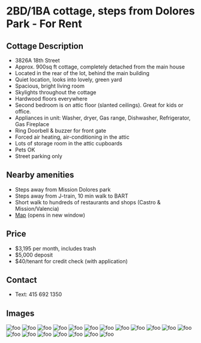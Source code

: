 # 2BD/1BA cottage, steps from Dolores Park - For Rent

## Cottage Description

* 3826A 18th Street
* Approx. 900sq ft cottage, completely detached from the main house
* Located in the rear of the lot, behind the main building
* Quiet location, looks into lovely, green yard
* Spacious, bright living room
* Skylights throughout the cottage
* Hardwood floors everywhere
* Second bedroom is on attic floor (slanted ceilings). Great for kids or office.
* Appliances in unit: Washer, dryer, Gas range, Dishwasher, Refrigerator, Gas Fireplace
* Ring Doorbell & buzzer for front gate
* Forced air heating, air-conditioning in the attic
* Lots of storage room in the attic cupboards
* Pets OK
* Street parking only

## Nearby amenities
* Steps away from Mission Dolores park
* Steps away from J-train, 10 min walk to BART
* Short walk to hundreds of restaurants and shops (Castro & Mission/Valencia)
* [Map](https://www.google.com/maps?f=q&source=s_q&hl=en&geocode&q=3826A+18th+St,+San+Francisco&sll=37.763191,-122.427556&sspn=0.013672,0.017509&ie=UTF8&ll=37.761199,-122.429237&spn=0.013673,0.017509&z=16&iwloc=A) (opens in new window)

## Price
* $3,195 per month, includes trash
* $5,000 deposit 
* $40/tenant for credit check (with application)

## Contact
* Text: 415 692 1350

## Images

![foo](images/bedr.jpg)
![foo](images/broom2.jpg)
![foo](images/img_3407.jpg)
![foo](images/img_3408.jpg)
![foo](images/img_3409.jpg)
![foo](images/img_3418.jpg)
![foo](images/img_3421.jpg)
![foo](images/img_3423.jpg)
![foo](images/img_3424.jpg)
![foo](images/img_3425.jpg)
![foo](images/img_3436.jpg)
![foo](images/img_3437.jpg)
![foo](images/img_3438.jpg)
![foo](images/img_3439.jpg)
![foo](images/img_3440.jpg)
![foo](images/img_3442.jpg)
![foo](images/img_3443.jpg)
![foo](images/img_3445.jpg)
![foo](images/lroom.jpg)
